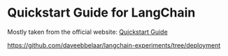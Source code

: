 # Quickstart Guide for LangChain

Mostly taken from the official website: [Quickstart Guide](https://python.langchain.com/en/latest/getting_started/getting_started.html#)


https://github.com/daveebbelaar/langchain-experiments/tree/deployment